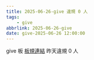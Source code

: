 ```yaml
---
title: 2025-06-26-give 違規 0 人
tags:
    - give
abbrlink: 2025-06-26-give
date: give-2025-06-26 12:00:00
---
```

give 板 [板規連結](https://www.ptt.cc/bbs/give/M.1612495900.A.C32.html)
昨天違規 0 人
